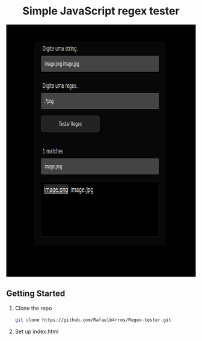 <div align="left">
  <h1 align="center">Simple JavaScript regex tester</h1>
    <img src="./src/assets/banner.png" alt="Logo" width="829" height="671" />
</div>

## Getting Started

1. Clone the repo
   ```sh
   git clone https://github.com/Rafaelb4rros/Regex-tester.git
   ```
2. Set up index.html
